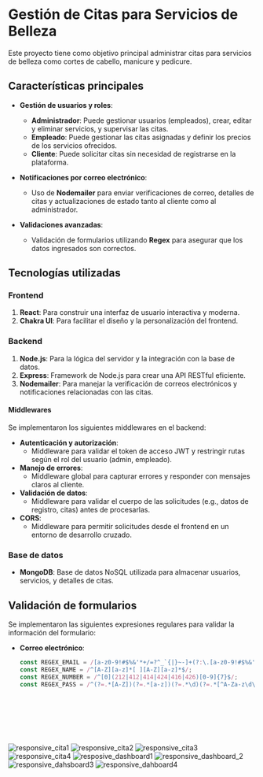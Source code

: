 # Gestión de Citas para Servicios de Belleza  

Este proyecto tiene como objetivo principal administrar citas para servicios de belleza como cortes de cabello, manicure y pedicure.  

## Características principales  
- **Gestión de usuarios y roles**:  
  - **Administrador**: Puede gestionar usuarios (empleados), crear, editar y eliminar servicios, y supervisar las citas.  
  - **Empleado**: Puede gestionar las citas asignadas y definir los precios de los servicios ofrecidos.  
  - **Cliente**: Puede solicitar citas sin necesidad de registrarse en la plataforma.  

- **Notificaciones por correo electrónico**:  
  - Uso de **Nodemailer** para enviar verificaciones de correo, detalles de citas y actualizaciones de estado tanto al cliente como al administrador.  

- **Validaciones avanzadas**:  
  - Validación de formularios utilizando **Regex** para asegurar que los datos ingresados son correctos.  

## Tecnologías utilizadas  

### Frontend  
1. **React**: Para construir una interfaz de usuario interactiva y moderna.  
2. **Chakra UI**: Para facilitar el diseño y la personalización del frontend.  

### Backend  
1. **Node.js**: Para la lógica del servidor y la integración con la base de datos.  
2. **Express**: Framework de Node.js para crear una API RESTful eficiente.  
3. **Nodemailer**: Para manejar la verificación de correos electrónicos y notificaciones relacionadas con las citas.  

#### Middlewares  
Se implementaron los siguientes middlewares en el backend:  
- **Autenticación y autorización**:  
  - Middleware para validar el token de acceso JWT y restringir rutas según el rol del usuario (admin, empleado).  
- **Manejo de errores**:  
  - Middleware global para capturar errores y responder con mensajes claros al cliente.  
- **Validación de datos**:  
  - Middleware para validar el cuerpo de las solicitudes (e.g., datos de registro, citas) antes de procesarlas.  
- **CORS**:  
  - Middleware para permitir solicitudes desde el frontend en un entorno de desarrollo cruzado.  
  

### Base de datos  
- **MongoDB**: Base de datos NoSQL utilizada para almacenar usuarios, servicios, y detalles de citas.  

## Validación de formularios  
Se implementaron las siguientes expresiones regulares para validar la información del formulario:  

- **Correo electrónico**:  
  ```javascript
  const REGEX_EMAIL = /[a-z0-9!#$%&'*+/=?^_`{|}~-]+(?:\.[a-z0-9!#$%&'*+/=?^_`{|}~-]+)*@(?:[a-z0-9](?:[a-z0-9-]*[a-z0-9])?\.)+[a-z0-9](?:[a-z0-9-]*[a-z0-9])?/;
  const REGEX_NAME = /^[A-Z][a-z]*[ ][A-Z][a-z]*$/;
  const REGEX_NUMBER = /^[0](212|412|414|424|416|426)[0-9]{7}$/;
  const REGEX_PASS = /^(?=.*[A-Z])(?=.*[a-z])(?=.*\d)(?=.*[^A-Za-z\d\s]).{8,15}$/;

  







![responsive_cita1](https://github.com/user-attachments/assets/da992b36-1caa-4082-af12-6ee7febf046f)
  ![responsive_cita2](https://github.com/user-attachments/assets/29f8c398-bd06-46a6-86a5-6c27f19fd2cc)
  ![responsive_cita3](https://github.com/user-attachments/assets/ec44aced-1b14-49d3-a0e8-f87f0914ef17)
  ![responsive_cita4](https://github.com/user-attachments/assets/f9537ab2-3683-4b77-bf21-33b846efc477)
  ![resposive_dashboard1](https://github.com/user-attachments/assets/3a6619b1-bd0a-49e1-968e-b45fd8597962)
  ![responsive_dashboard_2](https://github.com/user-attachments/assets/02633849-8ea3-497d-843e-acab0762bc96)
  ![responsive_dahsboard3](https://github.com/user-attachments/assets/f2372f1e-664d-4755-a5cf-32a804e8491e)
  ![responsive_dahboard4](https://github.com/user-attachments/assets/e92e7dd0-9c95-4ce8-82a9-0d7af186d9f2)


  

  
  

  

